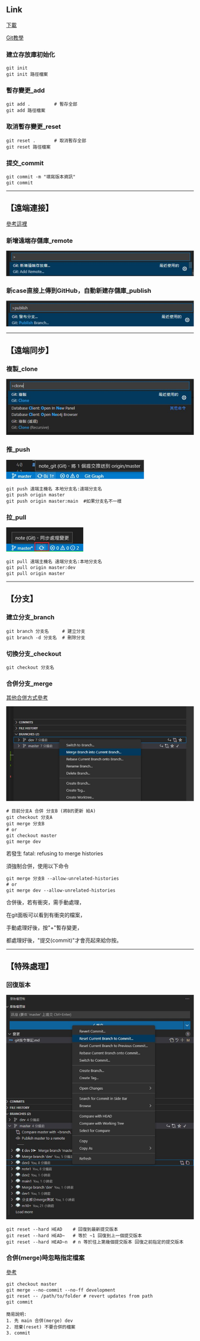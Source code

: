 
## Link

[下載](https://git-scm.com/download/win)

[Git教學](https://www.runoob.com/git/git-basic-operations.html)


### 建立存放庫初始化
```properties
git init
git init 路徑檔案
```

### 暫存變更_add
```properties
git add .         # 暫存全部
git add 路徑檔案
```

### 取消暫存變更_reset
```properties
git reset .       # 取消暫存全部
git reset 路徑檔案
```

### 提交_commit
```properties
git commit -m "填寫版本資訊"
git commit
```

__________________________________________________
## 【遠端連接】
[參考這裡](https://www.runoob.com/git/git-remote.html)

### 新增遠端存儲庫_remote
![vscode_remote](img/vscode_remote.jpg "vscode_remote")

### 新case直接上傳到GitHub，自動新建存儲庫_publish
![vscode_publish](img/vscode_publish.jpg "vscode_publish")

__________________________________________________
## 【遠端同步】

### 複製_clone
![vscode_clone](img/vscode_clone.jpg "vscode_clone")

### 推_push
![vscode_push](img/vscode_push.jpg "vscode_push")
```properties
git push 遠端主機名 本地分支名:遠端分支名
git push origin master
git push origin master:main  #如果分支名不一樣
```

### 拉_pull
![vscode_pull](img/vscode_pull.jpg "vscode_pull")
```properties
git pull 遠端主機名 遠端分支名:本地分支名
git pull origin master:dev
git pull origin master
```

__________________________________________________
## 【分支】

### 建立分支_branch
```properties
git branch 分支名     # 建立分支
git branch -d 分支名  # 刪除分支
```

### 切換分支_checkout
```properties
git checkout 分支名
```

### 合併分支_merge
[其他合併方式參考](https://stackoverflow.com/questions/9069061/what-effect-does-the-no-ff-flag-have-for-git-merge)

![vscode_合併分支](img/vscode_merge.jpg "vscode_合併分支")

```properties
# 目前分支A 合併 分支B (將B的更新 給A)
git checkout 分支A
git merge 分支B
# or
git checkout master
git merge dev
```

若發生 fatal: refusing to merge histories

須強制合併，使用以下命令

```properties
git merge 分支B --allow-unrelated-histories
# or
git merge dev --allow-unrelated-histories
```

合併後，若有衝突，需手動處理，

在git面板可以看到有衝突的檔案，

手動處理好後，按"+"暫存變更，

都處理好後，"提交(commit)"才會亮起來給你按。
__________________________________________________
## 【特殊處理】

### 回復版本
![vscode_回復版本](img/vscode_reset_head.jpg "vscode_回復版本")
```properties
git reset --hard HEAD    # 回復到最新提交版本
git reset --hard HEAD~   # 等於 ~1 回復到上一個提交版本
git reset --hard HEAD~n  # n 等於往上第幾個提交版本 回復之前指定的提交版本
```

### 合併(merge)時忽略指定檔案
[參考](https://stackoverflow.com/questions/14369378/how-to-make-git-ignore-a-directory-while-merging)
```properties
git checkout master    
git merge --no-commit --no-ff development
git reset -- /path/to/folder # revert updates from path
git commit

簡易說明:
1. 先 main 合併(merge) dev
2. 捨棄(reset) 不要合併的檔案
3. commit
```
